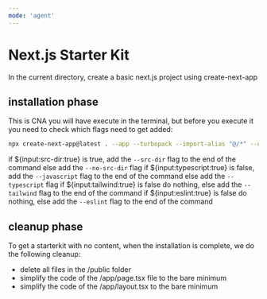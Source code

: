```yaml
---
mode: 'agent'
---
```


# Next.js Starter Kit

In the current directory, create a basic next.js project using create-next-app

## installation phase

This is CNA you will have execute in the terminal, but before you execute it you need to check which flags need to get added: 

```bash
npx create-next-app@latest . --app --turbopack --import-alias "@/*" --use-npm
```

if ${input:src-dir:true} is true, add the `--src-dir` flag to the end of the command else add the `--no-src-dir` flag
if ${input:typescript:true} is false, add the `--javascript` flag to the end of the command else add the `--typescript` flag
if ${input:tailwind:true} is false do nothing, else add the `--tailwind` flag to the end of the command
if ${input:eslint:true} is false do nothing, else add the `--eslint` flag to the end of the command

## cleanup phase

To get a starterkit with no content, when the installation is complete, we do the following cleanup:

* delete all files in the /public folder
* simplify the code of the /app/page.tsx file to the bare minimum
* simplify the code of the /app/layout.tsx to the bare minimum
